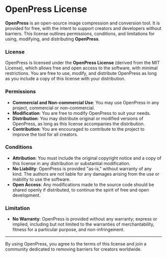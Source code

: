 
# OpenPress License

**OpenPress** is an open-source image compression and conversion tool. It is provided for free, with the intent to support creators and developers without barriers. This license outlines permissions, conditions, and limitations for using, modifying, and distributing **OpenPress**.

### License
OpenPress is licensed under the **OpenPress License** (derived from the MIT License), which allows free and open access to the software, with minimal restrictions. You are free to use, modify, and distribute OpenPress as long as you include a copy of this license with your distribution.

### Permissions
- **Commercial and Non-commercial Use**: You may use OpenPress in any project, commercial or non-commercial.
- **Modification**: You are free to modify OpenPress to suit your needs.
- **Distribution**: You may distribute original or modified versions of OpenPress, as long as this license accompanies the distribution.
- **Contribution**: You are encouraged to contribute to the project to improve the tool for all creators.

### Conditions
- **Attribution**: You must include the original copyright notice and a copy of this license in any distribution or substantial modification.
- **No Liability**: OpenPress is provided "as-is," without warranty of any kind. The authors are not liable for any damages arising from the use or inability to use the software.
- **Open Access**: Any modifications made to the source code should be shared openly if distributed, to continue the spirit of free and open development.

### Limitation
- **No Warranty**: OpenPress is provided without any warranty; express or implied, including but not limited to the warranties of merchantability, fitness for a particular purpose, and non-infringement.

---

By using OpenPress, you agree to the terms of this license and join a community dedicated to removing barriers for creators worldwide.
